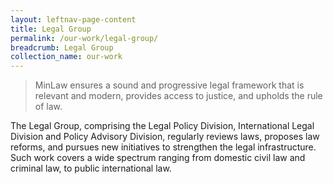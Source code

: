 ```yaml
---
layout: leftnav-page-content
title: Legal Group
permalink: /our-work/legal-group/
breadcrumb: Legal Group
collection_name: our-work
---
```


> MinLaw ensures a sound and progressive legal framework that is relevant and modern, provides access to justice, and upholds the rule of law.
 
The Legal Group, comprising the Legal Policy Division, International Legal Division and Policy Advisory Division, regularly reviews laws, proposes law reforms, and pursues new initiatives to strengthen the legal infrastructure. Such work covers a wide spectrum ranging from domestic civil law and criminal law, to public international law.  